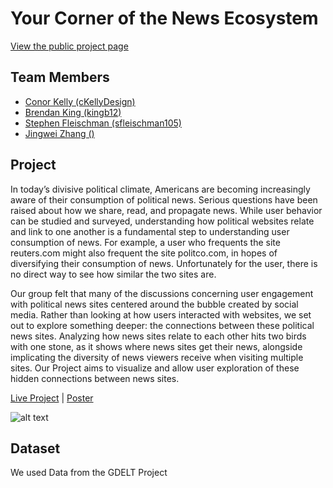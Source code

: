 Your Corner of the News Ecosystem
===============
[View the public project page](https://github.com/CSE442-17S/Your-Corner-of-the-News-Ecosystem)

## Team Members

- [Conor Kelly (cKellyDesign)](https://github.com/cKellyDesign)
- [Brendan King (kingb12)](https://github.com/kingb12)
- [Stephen Fleischman (sfleischman105)](https://github.com/sfleischman105)
- [Jingwei Zhang ()]()

## Project

In today’s divisive political climate, Americans are becoming increasingly aware of their consumption of political news. Serious questions have been raised about how we share, read, and propagate news. While user behavior can be studied and surveyed, understanding how political websites relate and link to one another is a fundamental step to understanding user consumption of news. For example, a user who frequents the site reuters.com might also frequent the site politco.com, in hopes of diversifying their consumption of news. Unfortunately for the user, there is no direct way to see how similar the two sites are.

Our group felt that many of the discussions concerning user engagement with political news sites centered around the bubble created by social media. Rather than looking at how users interacted with websites, we set out to explore something deeper: the connections between these political news sites. Analyzing how news sites relate to each other hits two birds with one stone, as it shows where news sites get their news, alongside implicating the diversity of news viewers receive when visiting multiple sites. Our Project aims to visualize and allow user exploration of these hidden connections between news sites.

[Live Project](https://github.com/CSE442-17S/Your-Corner-of-the-News-Ecosystem) |
[Poster](https://github.com/CSE442-17S/Your-Corner-of-the-News-Ecosystem)

![alt text](https://github.com/CSE442-17S/Your-Corner-of-the-News-Ecosystem/tree/poster/data/pics/readme_pic.png)

## Dataset

We used Data from the GDELT Project